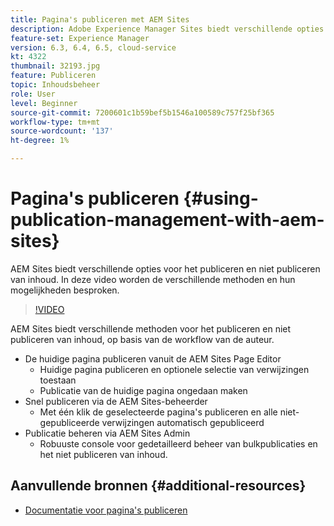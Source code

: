 ```yaml
---
title: Pagina's publiceren met AEM Sites
description: Adobe Experience Manager Sites biedt verschillende opties voor het publiceren en niet publiceren van inhoud. In deze video worden de verschillende methoden en hun mogelijkheden besproken.
feature-set: Experience Manager
version: 6.3, 6.4, 6.5, cloud-service
kt: 4322
thumbnail: 32193.jpg
feature: Publiceren
topic: Inhoudsbeheer
role: User
level: Beginner
source-git-commit: 7200601c1b59bef5b1546a100589c757f25bf365
workflow-type: tm+mt
source-wordcount: '137'
ht-degree: 1%

---
```



# Pagina&#39;s publiceren {#using-publication-management-with-aem-sites}

AEM Sites biedt verschillende opties voor het publiceren en niet publiceren van inhoud. In deze video worden de verschillende methoden en hun mogelijkheden besproken.

>[!VIDEO](https://video.tv.adobe.com/v/32193?quality=12&learn=on)

AEM Sites biedt verschillende methoden voor het publiceren en niet publiceren van inhoud, op basis van de workflow van de auteur.

* De huidige pagina publiceren vanuit de AEM Sites Page Editor
   * Huidige pagina publiceren en optionele selectie van verwijzingen toestaan
   * Publicatie van de huidige pagina ongedaan maken
* Snel publiceren via de AEM Sites-beheerder
   * Met één klik de geselecteerde pagina&#39;s publiceren en alle niet-gepubliceerde verwijzingen automatisch gepubliceerd
* Publicatie beheren via AEM Sites Admin
   * Robuuste console voor gedetailleerd beheer van bulkpublicaties en het niet publiceren van inhoud.

## Aanvullende bronnen {#additional-resources}

* [Documentatie voor pagina&#39;s publiceren](https://experienceleague.adobe.com/docs/experience-manager-65/authoring/authoring/publishing-pages.html)
